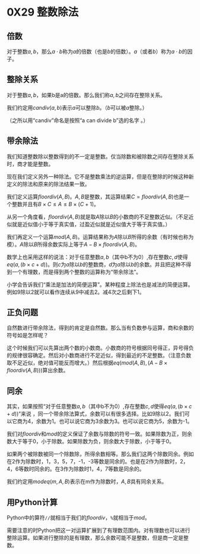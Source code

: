 # 0X29 整数除法

## 倍数

对于整数$a,b$，那么$a\cdot b$称为$a$的倍数（也是$b$的倍数）。$a$（或者$b$）称为$a\cdot b$的因子。

## 整除关系

对于整数$a,b$，如果b是a的倍数。那么我们称$a,b$之间存在整除关系。

我们约定用$candiv(a,b)$表示$a$可以整除$b$。（$b$可以被$a$整除。）

（之所以用“candiv”命名是按照“a can divide b”选的名字 。）

## 带余除法

我们知道整数除以整数得到的不一定是整数。仅当除数和被除数之间存在整除关系时，商才能是整数。

现在我们定义另外一种除法。它不是整数乘法的逆运算，但是在整除的时候这种新定义的除法和原来的除法结果一致。

我们定义运算$floordiv(A,B)$。$A,B$是整数，其运算结果$C=floordiv(A,B)$也是一个整数并且有$B\times C\leq A\leq B\times (C+1)$。

从另一个角度看，$floordiv(A,B)$就是取$A$除以$B$的小数商的不足整数近似。（不足近似就是近似值小于等于真实值，过盈近似就是近似值大于等于真实值。）

我们再定义一个运算$mod(A,B)$。运算结果称为$A$除以$B$所得的余数（有时候也称为模）。$A$除以$B$所得余数实际上等于$A-B\times floordiv(A,B)$。

数学上也采用这样的说法：对于任意整数$a,b$（其中b不为0）,存在整数$c,d$使得$eq(a,(b\times c+d))$。则$c$为$a$除以$b$的整数商，$d$为$a$除以$b$的余数。并且把这种不得到一个有理数，而是得到两个整数的运算称为“带余除法”。

小学会告诉我们“乘法是加法的简便运算”。某种程度上除法也是减法的简便运算。例如9除以2就可以看作连续从9中减去2。减4次之后剩下1。

## 正负问题

自然数进行带余除法，得到的肯定是自然数。那么当有负数参与运算，商和余数的符号如是怎样呢？

这个时候我们可以先算出两个数的小数商。小数商的符号根据同号得正，异号得负的规律很容确定。然后对小数商进行不足近似，得到最近的不足整数。（注意负数取不足近似，绝对值可能反而增大。）然后根据$eq(mod(A,B),(A-B\times floordiv(A,B)))$算出余数。

## 同余

其实，如果按照“对于任意整数$a,b$（其中b不为0）,存在整数$c,d$使得$eq(a,(b\times c+d))$”来说 ，同一个带余除法算式，余数可以有很多选择。比如9除以2。我们可以它商为4，余数为1。也可以说它商为3余数为3。也可以说它商为5，余数为-1。

我们对$floordiv$和$mod$的定义保证了余数与除数的符号一致。如果除数为正，则余数大于等于0，小于除数。如果除数为负，则余数大于除数，小于等于0。

如果两个被除数被同一个除数除，所得余数相等。那么我们这两个除数同余。例如在2作为除数时，1，3，5，7，-1，-3等数是同余的。也是在2作为除数时，2，4，6等数时同余的。在3作为除数时1，4，7等数是同余的。

我们约定用$modeq(m,A,B)$表示在m作为除数时，$A,B$具有同余关系。

## 用Python计算

Python中的算符`//`就相当于我们的$floordiv$，`%`就相当于$mod$。

需要注意的时Python把这一对运算扩展到了有理数范围内。对有理数也可以进行整除运算。如果进行整除的是有理数，那么余数可能不是整数，但是商一定是整数。
